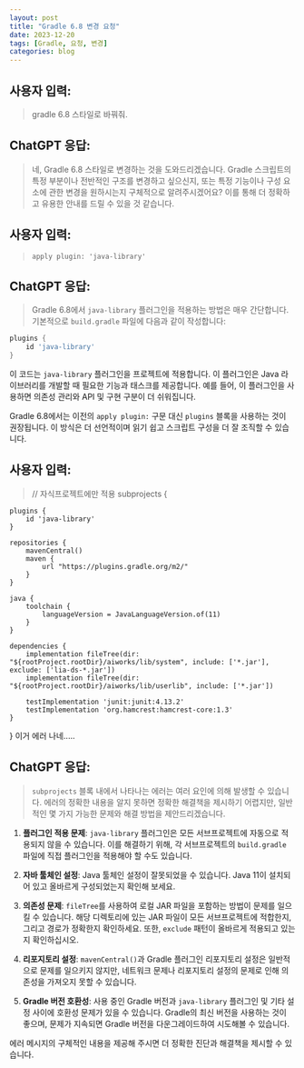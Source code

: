 ```yaml
---
layout: post
title: "Gradle 6.8 변경 요청"
date: 2023-12-20
tags: [Gradle, 요청, 변경]
categories: blog
---
```


## 사용자 입력:
> gradle 6.8 스타일로 바꿔줘.

## ChatGPT 응답:
> 네, Gradle 6.8 스타일로 변경하는 것을 도와드리겠습니다. Gradle 스크립트의 특정 부분이나 전반적인 구조를 변경하고 싶으신지, 또는 특정 기능이나 구성 요소에 관한 변경을 원하시는지 구체적으로 알려주시겠어요? 이를 통해 더 정확하고 유용한 안내를 드릴 수 있을 것 같습니다.

## 사용자 입력:
>     apply plugin: 'java-library'

## ChatGPT 응답:
> Gradle 6.8에서 `java-library` 플러그인을 적용하는 방법은 매우 간단합니다. 기본적으로 `build.gradle` 파일에 다음과 같이 작성합니다:

```gradle
plugins {
    id 'java-library'
}
```

이 코드는 `java-library` 플러그인을 프로젝트에 적용합니다. 이 플러그인은 Java 라이브러리를 개발할 때 필요한 기능과 태스크를 제공합니다. 예를 들어, 이 플러그인을 사용하면 의존성 관리와 API 및 구현 구분이 더 쉬워집니다.

Gradle 6.8에서는 이전의 `apply plugin:` 구문 대신 `plugins` 블록을 사용하는 것이 권장됩니다. 이 방식은 더 선언적이며 읽기 쉽고 스크립트 구성을 더 잘 조직할 수 있습니다.

## 사용자 입력:
> // 자식프로젝트에만 적용
subprojects {

    plugins {
        id 'java-library'
    }

    repositories {
        mavenCentral()
        maven {
            url "https://plugins.gradle.org/m2/"
        }
    }

    java {
        toolchain {
            languageVersion = JavaLanguageVersion.of(11)
        }
    }

    dependencies {
        implementation fileTree(dir: "${rootProject.rootDir}/aiworks/lib/system", include: ['*.jar'], exclude: ['lia-ds-*.jar'])
        implementation fileTree(dir: "${rootProject.rootDir}/aiworks/lib/userlib", include: ['*.jar'])

        testImplementation 'junit:junit:4.13.2'
        testImplementation 'org.hamcrest:hamcrest-core:1.3'
    }
}
이거 에러 나네.....

## ChatGPT 응답:
> `subprojects` 블록 내에서 나타나는 에러는 여러 요인에 의해 발생할 수 있습니다. 에러의 정확한 내용을 알지 못하면 정확한 해결책을 제시하기 어렵지만, 일반적인 몇 가지 가능한 문제와 해결 방법을 제안드리겠습니다.

1. **플러그인 적용 문제**: `java-library` 플러그인은 모든 서브프로젝트에 자동으로 적용되지 않을 수 있습니다. 이를 해결하기 위해, 각 서브프로젝트의 `build.gradle` 파일에 직접 플러그인을 적용해야 할 수도 있습니다.

2. **자바 툴체인 설정**: Java 툴체인 설정이 잘못되었을 수 있습니다. Java 11이 설치되어 있고 올바르게 구성되었는지 확인해 보세요.

3. **의존성 문제**: `fileTree`를 사용하여 로컬 JAR 파일을 포함하는 방법이 문제를 일으킬 수 있습니다. 해당 디렉토리에 있는 JAR 파일이 모든 서브프로젝트에 적합한지, 그리고 경로가 정확한지 확인하세요. 또한, `exclude` 패턴이 올바르게 적용되고 있는지 확인하십시오.

4. **리포지토리 설정**: `mavenCentral()`과 Gradle 플러그인 리포지토리 설정은 일반적으로 문제를 일으키지 않지만, 네트워크 문제나 리포지토리 설정의 문제로 인해 의존성을 가져오지 못할 수 있습니다.

5. **Gradle 버전 호환성**: 사용 중인 Gradle 버전과 `java-library` 플러그인 및 기타 설정 사이에 호환성 문제가 있을 수 있습니다. Gradle의 최신 버전을 사용하는 것이 좋으며, 문제가 지속되면 Gradle 버전을 다운그레이드하여 시도해볼 수 있습니다.

에러 메시지의 구체적인 내용을 제공해 주시면 더 정확한 진단과 해결책을 제시할 수 있습니다.

